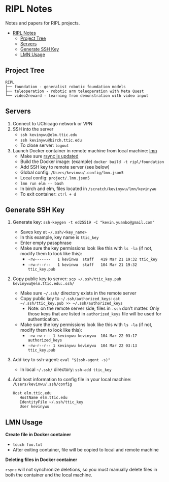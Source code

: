 # RIPL Notes

Notes and papers for RIPL projects.

- [RIPL Notes](#ripl-notes)
  - [Project Tree](#project-tree)
  - [Servers](#servers)
  - [Generate SSH Key](#generate-ssh-key)
  - [LMN Usage](#lmn-usage)

## Project Tree

```plaintext
RIPL
├── foundation - generalist robotic foundation models
├── teleoperation - robotic arm teleoperation with Meta Quest
└── video2reward - learning from demonstration with video input
```

## Servers

1. Connect to UChicago network or VPN
2. SSH into the server
   - ```ssh kevinywu@elm.ttic.edu```
   - ```ssh kevinywu@birch.ttic.edu```
   - To close server: ```logout```
3. Launch Docker container in remote machine from local machine: [lmn](https://github.com/takuma-yoneda/lmn)
   - Make sure [rsync is updated](https://dev.to/al5ina5/updating-rsync-on-macos-so-you-re-not-stuck-with-14-year-old-software-1b5i)
   - Build the Docker image: (example) ```docker build -t ripl/foundation```
   - Add SSH key to remote server (see below)
   - Global config: ```/Users/kevinwu/.config/lmn.json5```
   - Local config: ```project/.lmn.json5```
   - ```lmn run elm -- bash```
   - In birch and elm, files located in ```/scratch/kevinywu/lmn/kevinywu```
   - To exit container: ```ctrl + d```

## Generate SSH Key

1. Generate key: ```ssh-keygen -t ed25519 -C "kevin.yuanbo@gmail.com"```
   - Saves key at ```~/.ssh/<key_name>```
   - In this example, key name is ```ttic_key```
   - Enter empty passphrase
   - Make sure the key permissions look like this with ```ls -la``` (if not, modify them to look like this):
      - ```-rw-------   1 kevinwu  staff   419 Mar 21 19:32 ttic_key```
      - ```-rw-r--r--   1 kevinwu  staff   104 Mar 21 19:32 ttic_key.pub```
2. Copy public key to server: ```scp ~/.ssh/ttic_key.pub kevinywu@elm.ttic.edu:.ssh/```
   - Make sure ```~/.ssh/``` directory exists in the remote server
   - Copy public key to ```~/.ssh/authorized_keys```: ```cat ~/.ssh/ttic_key.pub >> ~/.ssh/authorized_keys```
     - Note: on the remote server side, files in ```.ssh``` don’t matter. Only those keys that are listed in ```authorized_keys``` file will be used for authentication.
   - Make sure the key permissions look like this with ```ls -la``` (if not, modify them to look like this):
      - ```-rw-rw-r-- 1 kevinywu kevinywu  104 Mar 22 03:17 authorized_keys```
      - ```-rw-r--r-- 1 kevinywu kevinywu  104 Mar 22 03:13 ttic_key.pub```
3. Add key to ssh-agent: ```eval "$(ssh-agent -s)"```
   - In local ```~/.ssh/``` directory: ```ssh-add ttic_key```
4. Add host information to config file in your local machine: ```/Users/kevinwu/.ssh/config```

   ```config
   Host elm.ttic.edu
      HostName elm.ttic.edu
      IdentityFile ~/.ssh/ttic_key
      User kevinywu
   ```

## LMN Usage

**Create file in Docker container**

- ```touch foo.txt```
- After exiting container, file will be copied to local and remote machine

**Deleting files in Docker container**

`rsync` will not synchronize deletions, so you must manually delete files in both the container and the local machine.
